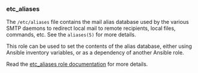 ### etc_aliases

The `/etc/aliases` file contains the mail alias database used by the
various SMTP daemons to redirect local mail to remote recipients, local
files, commands, etc. See the `aliases(5)` for more details.

This role can be used to set the contents of the alias database, either
using Ansible inventory variables, or as a dependency of another Ansible
role.

Read the [etc_aliases role documentation](https://docs.debops.org/en/stable-3.2/ansible/roles/etc_aliases/) for more details.
